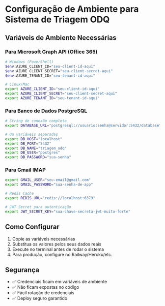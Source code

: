 # Configuração de Ambiente para Sistema de Triagem ODQ

## Variáveis de Ambiente Necessárias

### Para Microsoft Graph API (Office 365)

```bash
# Windows (PowerShell)
$env:AZURE_CLIENT_ID="seu-client-id-aqui"
$env:AZURE_CLIENT_SECRET="seu-client-secret-aqui" 
$env:AZURE_TENANT_ID="seu-tenant-id-aqui"

# Linux/Mac
export AZURE_CLIENT_ID="seu-client-id-aqui"
export AZURE_CLIENT_SECRET="seu-client-secret-aqui"
export AZURE_TENANT_ID="seu-tenant-id-aqui"
```

### Para Banco de Dados PostgreSQL

```bash
# String de conexão completa
export DATABASE_URL="postgresql://usuario:senha@servidor:5432/database"

# Ou variáveis separadas
export DB_HOST="localhost"
export DB_PORT="5432"
export DB_NAME="triagem_odq"
export DB_USER="postgres"
export DB_PASSWORD="sua-senha"
```

### Para Gmail IMAP

```bash
export GMAIL_USER="seu-email@gmail.com"
export GMAIL_PASSWORD="sua-senha-de-app"
```

```bash
# Redis Cache
export REDIS_URL="redis://localhost:6379"

# JWT Secret para autenticação
export JWT_SECRET_KEY="sua-chave-secreta-jwt-muito-forte"
```

## Como Configurar

1. Copie as variáveis necessárias
2. Substitua os valores pelos seus dados reais
3. Execute no terminal antes de rodar o sistema
4. Para produção, configure no Railway/Heroku/etc.

## Segurança

- ✅ Credenciais ficam em variáveis de ambiente
- ✅ Não ficam expostas no código
- ✅ Fácil rotação de credenciais
- ✅ Deploy seguro garantido
 
 